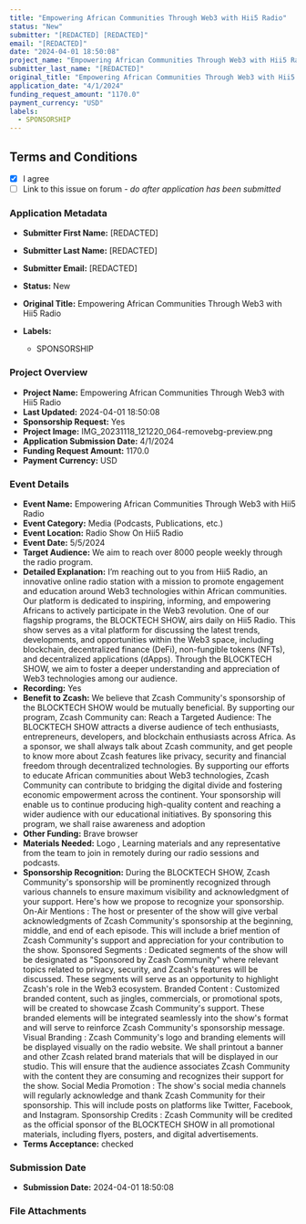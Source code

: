 ```yaml
---
title: "Empowering African Communities Through Web3 with Hii5 Radio"
status: "New"
submitter: "[REDACTED] [REDACTED]"
email: "[REDACTED]"
date: "2024-04-01 18:50:08"
project_name: "Empowering African Communities Through Web3 with Hii5 Radio"
submitter_last_name: "[REDACTED]"
original_title: "Empowering African Communities Through Web3 with Hii5 Radio"
application_date: "4/1/2024"
funding_request_amount: "1170.0"
payment_currency: "USD"
labels:
  - SPONSORSHIP
---
```


## Terms and Conditions

- [X] I agree
- [ ] Link to this issue on forum - _do after application has been submitted_

### Application Metadata

- **Submitter First Name:**
  [REDACTED]
- **Submitter Last Name:**
  [REDACTED]
- **Submitter Email:**
  [REDACTED]
- **Status:**
  New
- **Original Title:**
  Empowering African Communities Through Web3 with Hii5 Radio

- **Labels:**
  - SPONSORSHIP

### Project Overview

- **Project Name:**
  Empowering African Communities Through Web3 with Hii5 Radio
- **Last Updated:**
  2024-04-01 18:50:08
- **Sponsorship Request:**
  Yes
- **Project Image:**
  IMG_20231118_121220_064-removebg-preview.png
- **Application Submission Date:**
  4/1/2024
- **Funding Request Amount:**
  1170.0
- **Payment Currency:**
  USD

### Event Details

- **Event Name:**
  Empowering African Communities Through Web3 with Hii5 Radio
- **Event Category:**
  Media (Podcasts, Publications, etc.)
- **Event Location:**
  Radio Show On Hii5 Radio
- **Event Date:**
  5/5/2024
- **Target Audience:**
  We aim to reach over 8000 people weekly through the radio program.
- **Detailed Explanation:**
  I’m reaching out to you from Hii5 Radio, an innovative online radio station with a mission to promote engagement and education around Web3 technologies within African communities. Our platform is dedicated to inspiring, informing, and empowering Africans to actively participate in the Web3 revolution. One of our flagship programs, the BLOCKTECH SHOW, airs daily on Hii5 Radio. This show serves as a vital platform for discussing the latest trends, developments, and opportunities within the Web3 space, including blockchain, decentralized finance (DeFi), non-fungible tokens (NFTs), and decentralized applications (dApps). Through the BLOCKTECH SHOW, we aim to foster a deeper understanding and appreciation of Web3 technologies among our audience.
- **Recording:**
  Yes
- **Benefit to Zcash:**
  We believe that Zcash Community's sponsorship of the BLOCKTECH SHOW would be mutually beneficial. By supporting our program, Zcash Community can: Reach a Targeted Audience: The BLOCKTECH SHOW attracts a diverse audience of tech enthusiasts, entrepreneurs, developers, and blockchain enthusiasts across Africa. As a sponsor, we shall always talk about Zcash community, and get people to know more about Zcash features like privacy, security and financial freedom through decentralized technologies. By supporting our efforts to educate African communities about Web3 technologies, Zcash Community can contribute to bridging the digital divide and fostering economic empowerment across the continent. Your sponsorship will enable us to continue producing high-quality content and reaching a wider audience with our educational initiatives. By sponsoring this program, we shall raise awareness and adoption
- **Other Funding:**
  Brave browser
- **Materials Needed:**
  Logo , Learning materials and any representative from the team to join in remotely during our radio sessions and podcasts.
- **Sponsorship Recognition:**
  During the BLOCKTECH SHOW, Zcash Community's sponsorship will be prominently recognized through various channels to ensure maximum visibility and acknowledgment of your support. Here's how we propose to recognize your sponsorship. On-Air Mentions : The host or presenter of the show will give verbal acknowledgments of Zcash Community's sponsorship at the beginning, middle, and end of each episode. This will include a brief mention of Zcash Community's support and appreciation for your contribution to the show. Sponsored Segments : Dedicated segments of the show will be designated as "Sponsored by Zcash Community" where relevant topics related to privacy, security, and Zcash's features will be discussed. These segments will serve as an opportunity to highlight Zcash's role in the Web3 ecosystem. Branded Content : Customized branded content, such as jingles, commercials, or promotional spots, will be created to showcase Zcash Community's support. These branded elements will be integrated seamlessly into the show's format and will serve to reinforce Zcash Community's sponsorship message. Visual Branding : Zcash Community's logo and branding elements will be displayed visually on the radio website. We shall printout a banner and other Zcash related brand materials that will be displayed in our studio. This will ensure that the audience associates Zcash Community with the content they are consuming and recognizes their support for the show. Social Media Promotion : The show's social media channels will regularly acknowledge and thank Zcash Community for their sponsorship. This will include posts on platforms like Twitter, Facebook, and Instagram. Sponsorship Credits : Zcash Community will be credited as the official sponsor of the BLOCKTECH SHOW in all promotional materials, including flyers, posters, and digital advertisements.
- **Terms Acceptance:**
  checked

### Submission Date

- **Submission Date:**
  2024-04-01 18:50:08

### File Attachments


